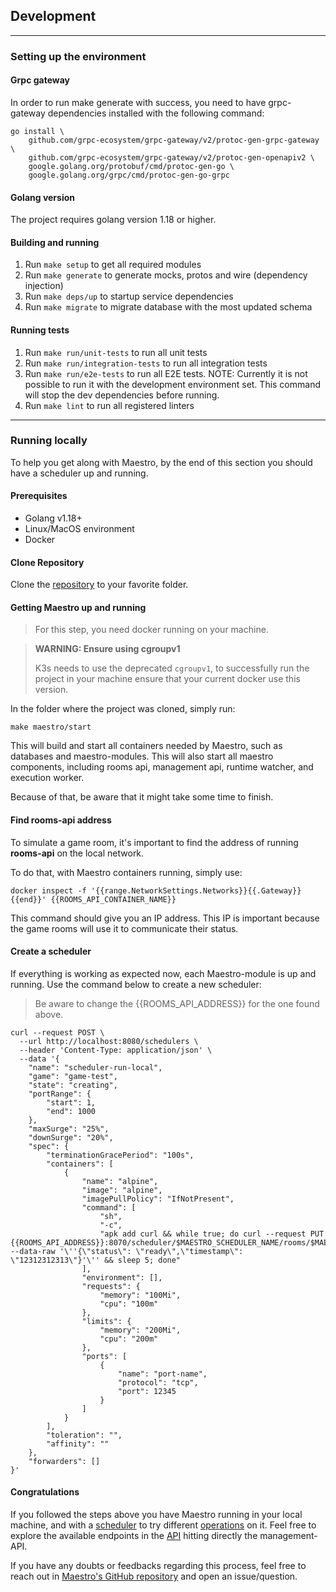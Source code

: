 ## Development

-----

### Setting up the environment 

#### Grpc gateway
In order to run make generate with success, you need to have grpc-gateway dependencies installed with the following command:
```shell
go install \
    github.com/grpc-ecosystem/grpc-gateway/v2/protoc-gen-grpc-gateway \
    github.com/grpc-ecosystem/grpc-gateway/v2/protoc-gen-openapiv2 \
    google.golang.org/protobuf/cmd/protoc-gen-go \
    google.golang.org/grpc/cmd/protoc-gen-go-grpc
```

#### Golang version
The project requires golang version 1.18 or higher.

#### Building and running
1. Run `make setup` to get all required modules
2. Run `make generate` to generate mocks, protos and wire (dependency injection)
3. Run `make deps/up` to startup service dependencies
4. Run `make migrate` to migrate database with the most updated schema

#### Running tests

1. Run `make run/unit-tests` to run all unit tests
2. Run `make run/integration-tests` to run all integration tests
3. Run `make run/e2e-tests` to run all E2E tests. NOTE: Currently it is not
   possible to run it with the development environment set. This command will
   stop the dev dependencies before running.
4. Run `make lint` to run all registered linters

---

### Running locally

To help you get along with Maestro, by the end of this section you should have a scheduler up and running.

#### Prerequisites
- Golang v1.18+
- Linux/MacOS environment
- Docker

#### Clone Repository
Clone the [repository](https://github.com/topfreegames/maestro) to your favorite folder.

#### Getting Maestro up and running
> For this step, you need docker running on your machine.

> **WARNING: Ensure using cgroupv1**
>
> K3s needs to use the deprecated `cgroupv1`, to successfully run the project in your machine ensure that your current docker use this version.


In the folder where the project was cloned, simply run:

```shell
make maestro/start
```

This will build and start all containers needed by Maestro, such as databases and maestro-modules. This will also start
all maestro components, including rooms api, management api, runtime watcher, and execution worker.

Because of that, be aware that it might take some time to finish.

#### Find rooms-api address
To simulate a game room, it's important to find the address of running **rooms-api** on the local network.

To do that, with Maestro containers running, simply use:

```shell
docker inspect -f '{{range.NetworkSettings.Networks}}{{.Gateway}}{{end}}' {{ROOMS_API_CONTAINER_NAME}}
```

This command should give you an IP address.
This IP is important because the game rooms will use it to communicate their status.

#### Create a scheduler
If everything is working as expected now, each Maestro-module is up and running.
Use the command below to create a new scheduler:

> Be aware to change the {{ROOMS_API_ADDRESS}} for the one found above.
```shell
curl --request POST \
  --url http://localhost:8080/schedulers \
  --header 'Content-Type: application/json' \
  --data '{
	"name": "scheduler-run-local",
	"game": "game-test",
	"state": "creating",
	"portRange": {
		"start": 1,
		"end": 1000
	},
	"maxSurge": "25%",
	"downSurge": "20%",
	"spec": {
		"terminationGracePeriod": "100s",
		"containers": [
			{
				"name": "alpine",
				"image": "alpine",
				"imagePullPolicy": "IfNotPresent",
				"command": [
					"sh",
					"-c",
					"apk add curl && while true; do curl --request PUT {{ROOMS_API_ADDRESS}}:8070/scheduler/$MAESTRO_SCHEDULER_NAME/rooms/$MAESTRO_ROOM_ID/ping --data-raw '\''{\"status\": \"ready\",\"timestamp\": \"12312312313\"}'\'' && sleep 5; done"
				],
				"environment": [],
				"requests": {
					"memory": "100Mi",
					"cpu": "100m"
				},
				"limits": {
					"memory": "200Mi",
					"cpu": "200m"
				},
				"ports": [
					{
						"name": "port-name",
						"protocol": "tcp",
						"port": 12345
					}
				]
			}
		],
		"toleration": "",
		"affinity": ""
	},
	"forwarders": []
}'
```

#### Congratulations
If you followed the steps above you have Maestro running in your local machine, and with a [scheduler](../reference/Scheduler.md) to try different [operations](../reference/Operations.md) on it.
Feel free to explore the available endpoints in the [API](../reference/OpenAPI.md) hitting directly the management-API.

If you have any doubts or feedbacks regarding this process, feel free to reach out in [Maestro's GitHub repository](https://github.com/topfreegames/maestro) and open an issue/question.

